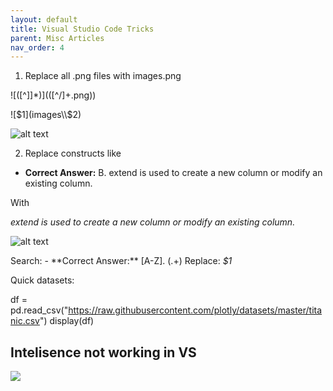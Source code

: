 ```yaml
---
layout: default
title: Visual Studio Code Tricks
parent: Misc Articles
nav_order: 4
---
```


1. Replace all .png files with images\.png

!\[([^\]]*)\]\(([^\/]+\.png)\)

![$1](images\\$2)

![alt text](image.png)

2. Replace constructs like

- **Correct Answer:** B. extend is used to create a new column or modify an existing column.

With

*extend is used to create a new column or modify an existing column.*

![alt text](image-1.png)

Search: - \*\*Correct Answer:\*\* [A-Z]\. (.+)
Replace: *$1*

Quick datasets:

df = pd.read_csv("https://raw.githubusercontent.com/plotly/datasets/master/titanic.csv")
display(df)

## Intelisence not working in VS

![](images/custom-image-2024-07-10-17-35-30.png)
